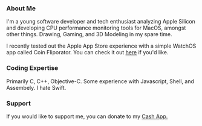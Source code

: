 ### About Me
I'm a young software developer and tech enthusiast analyzing Apple Silicon and developing CPU performance monitoring tools for MacOS, amongst other things. Drawing, Gaming, and 3D Modeling in my spare time.

I recently tested out the Apple App Store experience with a simple WatchOS app called Coin Fliporator. You can check it out [here](https://apps.apple.com/us/app/coin-fliporator/id1611054060) if you'd like.

### Coding Expertise
Primarily C, C++, Objective-C. Some experience with Javascript, Shell, and Assembely. I hate Swift.

### Support
If you would like to support me, you can donate to my [Cash App.](https://cash.app/$bitespotatobacks)
